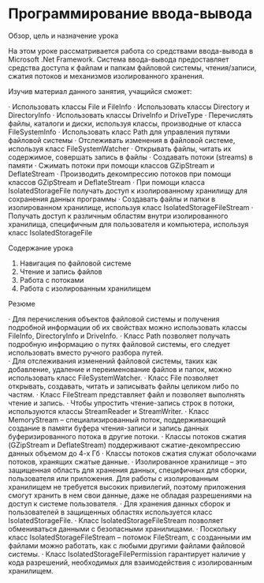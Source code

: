<h1>Программирование ввода-вывода</h1> 
  
Обзор, цель и назначение урока 
 
На этом уроке рассматривается работа со средствами ввода-вывода в Microsoft .Net Framework. 
Система ввода-вывода предоставляет средства доступа к файлам и папкам файловой системы, чтения/записи, сжатия потоков и механизмов изолированного хранения. 
 
Изучив материал данного занятия, учащийся сможет: 
 
· Использовать классы File и FileInfo 
· Использовать классы Directory и DirectoryInfo 
· Использовать классы DriveInfo и DriveType 
· Перечислять файлы, каталоги и диски, используя классы, производные от класса FileSystemInfo 
· Использовать класс Path для управления путями файловой системы 
· Отслеживать изменения в файловой системе, используя класс FileSystemWatcher 
· Открывать файлы, читать их содержимое, совершать запись в файлы 
· Создавать потоки (streams) в памяти 
· Сжимать потоки при помощи классов GZipStream и DeflateStream 
· Производить декомпрессию потоков при помощи классов GZipStream и DeflateStream 
· При помощи класса IsolatedStorageFile получать доступ к изолированному хранилищу для сохранения данных программы 
· Создавать файлы и папки в изолированном хранилище, используя класс IsolatedStorageFileStream 
· Получать доступ к различным областям внутри изолированного хранилища, специфичным для пользователя и компьютера, используя класс IsolatedStorageFile 
 
Содержание урока 
 
1. Навигация по файловой системе 
2. Чтение и запись файлов 
3. Работа с потоками 
4. Работа с изолированным хранилищем 
 
Резюме 
 
· Для перечисления объектов файловой системы и получения подробной информации об их свойствах можно использовать классы FileInfo, DirectoryInfo и DriveInfo. 
· Класс Path позволяет получать подробную информацию о путях файловой системы, его следует использовать вместо ручного разбора путей.  
· Для отслеживания изменений файловой системы, таких как добавление, удаление и переименование файлов и папок, можно использовать класс FileSystemWatсher. 
· Класс File позволяет открывать, создавать, читать и записывать файлы целиком либо по частям. 
· Класс FileStream представляет файл и позволяет выполнять чтение и запись. 
· Чтобы упростить чтение-запись строк в потоки, используются классы StreamReader и StreamWriter. 
· Класс MemoryStream – специализированный поток, поддерживающий создание в памяти буфера чтения-записи и запись данных буферизированного потока в другие потоки. 
· Классы потоков сжатия (GZipStream и DeflateStream) поддерживают сжатие-декомпрессию данных объемом до 4-х Гб
· Классы потоков сжатия служат оболочками потоков, хранящих сжатые данные. 
· Изолированное хранилище – это защищенная область для хранения данных, специфичных для сборки, пользователя или приложения. Для работы с изолированным хранилищем не требуется высоких привилегий, поэтому приложения смогут хранить в нем свои данные, даже не обладая разрешениями на доступ к системе пользователя. 
· Для хранения данных сборок и пользователей в защищенных областях используется класс IsolatedStorageFile. 
· Класс IsolatedStorageFileStream позволяет обмениваться данными с безопасными хранилищами. 
· Поскольку класс IsolatedStorageFileStream – потомок FileStream, с созданными им файлами можно работать, как с любыми другими файлами файловой системы. 
· Класс IsolatedStorageFilePermission гарантирует наличие у кода разрешений, необходимых для взаимодействия с изолированным хранилищем.

